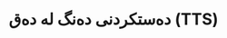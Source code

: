 ---
title: "دەستکردنی دەنگ لە دەق (TTS)"
shortDescription: "دەستکردنی دەنگی سروشتی بۆ دەقی کوردی و بەرهەمهێنانی دەنگ"
description: "گەشەپێدانی سیستەمەکانی TTS بە کوالیتی بەرز بۆ کوردی بە بەکارهێنانی ئەرکیتەکتەکانی نێرۆنی پێشکەوتوو. ڕێگەی WaveNet ـی ئێمە نەخشەکانی پرۆسۆدی تایبەتی کوردی و تایبەتمەندییە فۆنێتیکییەکان دەگرێتەوە، دەنگی سینتێتیکی سروشتی بەرهەمدەهێنێت بۆ هەردوو شێوەزاری سۆرانی و کورمانجی."
icon: "fa-volume-up"
status: "active"
startDate: "2022-02-20"
paperIds: [4]
datasetIds: [6, 7]
technologies: ["WaveNet", "دەستکردنی نێرۆنی", "مۆدێلکردنی پرۆسۆدی", "شیکردنەوەی فۆنێتیک"]
applications: ["بەرهەمهێنانی ئۆدیۆبووک", "بەرنامەکانی دەستگە", "ئامرازە پەروەردەییەکان"]
team: ["zainab-hussein", "ahmad-kurdish"]
funding: "پێشکەشکردنی دیجیتاڵی زمانەکانی بنەڕەتی زانست"
publications: 1
datasets: 2
draft: false
--- 